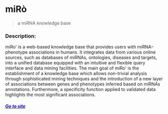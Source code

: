 # miRò
> a miRNA knowledge base



### Description:
miRo' is a web-based knowledge base that provides users with miRNA–phenotype associations in humans. It integrates data from various online sources, such as databases of miRNAs, ontologies, diseases and targets, into a unified database equipped with an intuitive and flexible query interface and data mining facilities. The main goal of miRo' is the establishment of a knowledge base which allows non-trivial analysis through sophisticated mining techniques and the introduction of a new layer of associations between genes and phenotypes inferred based on miRNAs annotations. Furthermore, a specificity function applied to validated data highlights the most significant associations.

#### *[<span style="color:blue"> Go to site </span>](https://ferrolab.dmi.unict.it/miro/index.php)*